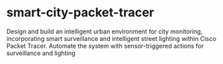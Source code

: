 # smart-city-packet-tracer
Design and build an intelligent urban environment for city monitoring, incorporating smart surveillance and intelligent street lighting within Cisco Packet Tracer. Automate the system with sensor-triggered actions for surveillance and lighting
